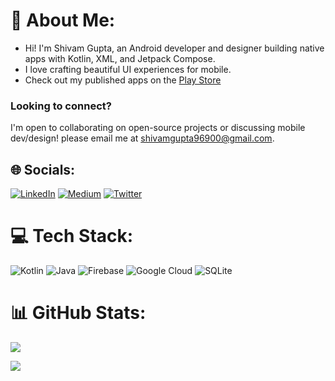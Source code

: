 # 💫 About Me:

- Hi! I'm Shivam Gupta, an Android developer and designer building native apps with Kotlin, XML, and Jetpack Compose. 
- I love crafting beautiful UI experiences for mobile.
- Check out my published apps on the [Play Store](https://play.google.com/store/apps/dev?id=9096198195270997613)



### Looking to connect? 
I'm open to collaborating on open-source projects or discussing mobile dev/design! please email me at shivamgupta96900@gmail.com.


## 🌐 Socials:
[![LinkedIn](https://img.shields.io/badge/LinkedIn-%230077B5.svg?logo=linkedin&logoColor=white)](https://linkedin.com/in/shivam-gupta-0017) [![Medium](https://img.shields.io/badge/Medium-12100E?logo=medium&logoColor=white)](https://medium.com/@@shivamgupta007) [![Twitter](https://img.shields.io/badge/Twitter-%231DA1F2.svg?logo=Twitter&logoColor=white)](https://twitter.com/ShivamGupta006)

# 💻 Tech Stack:
![Kotlin](https://img.shields.io/badge/kotlin-%230095D5.svg?style=for-the-badge&logo=kotlin&logoColor=white) ![Java](https://img.shields.io/badge/java-%23ED8B00.svg?style=for-the-badge&logo=java&logoColor=white) ![Firebase](https://img.shields.io/badge/firebase-%23039BE5.svg?style=for-the-badge&logo=firebase) ![Google Cloud](https://img.shields.io/badge/Google%20Cloud-%234285F4.svg?style=for-the-badge&logo=google-cloud&logoColor=white) ![SQLite](https://img.shields.io/badge/sqlite-%2307405e.svg?style=for-the-badge&logo=sqlite&logoColor=white) 

# 📊 GitHub Stats:
![](https://github-readme-stats.vercel.app/api?username=shivam-gupta007&theme=dark&hide_border=false&include_all_commits=true&count_private=false)<br/>

![](https://github-readme-streak-stats.herokuapp.com/?user=shivam-gupta007&theme=dark&hide_border=false)<br/>

<!-- Proudly created with GPRM ( https://gprm.itsvg.in ) -->

